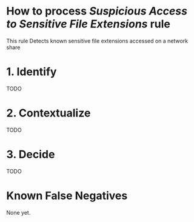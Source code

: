 # How to process *Suspicious Access to Sensitive File Extensions* rule
This rule Detects known sensitive file extensions accessed on a network share

# 1. Identify
TODO

# 2. Contextualize
TODO

# 3. Decide
TODO

# Known False Negatives
None yet.
